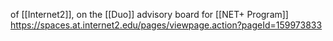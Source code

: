 of [[Internet2]], on the [[Duo]] advisory board for [[NET+ Program]]
https://spaces.at.internet2.edu/pages/viewpage.action?pageId=159973833

